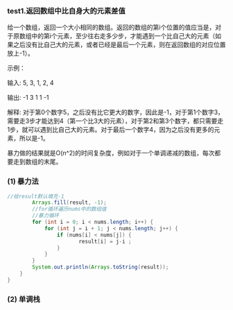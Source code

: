 ### test1.返回数组中比自身大的元素差值

给一个数组，返回一个大小相同的数组。返回的数组的第i个位置的值应当是，对于原数组中的第i个元素，至少往右走多少步，才能遇到一个比自己大的元素（如果之后没有比自己大的元素，或者已经是最后一个元素，则在返回数组的对应位置放上-1）。

示例：

输入: 5,  3,  1,  2,  4

输出: -1  3  1  1  -1

解释: 对于第0个数字5，之后没有比它更大的数字，因此是-1，对于第1个数字3，需要走3步才能达到4（第一个比3大的元素），对于第2和第3个数字，都只需要走1步，就可以遇到比自己大的元素。对于最后一个数字4，因为之后没有更多的元素，所以是-1。

暴力做的结果就是O(n^2)的时间复杂度，例如对于一个单调递减的数组，每次都要走到数组的末尾。

### (1) 暴力法

```java
//给result默认填充-1
        Arrays.fill(result, -1);
        //for循环遍历nums中的数组值
        //暴力循环
        for (int i = 0; i < nums.length; i++) {
            for (int j = i + 1; j < nums.length; j++) {
                if (nums[i] < nums[j]) {
                       result[i] = j-i ;
                }
            }
        }
        System.out.println(Arrays.toString(result));
    }
}
```

### (2) 单调栈
